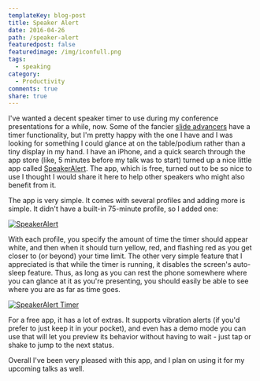 ```yaml
---
templateKey: blog-post
title: Speaker Alert
date: 2016-04-26
path: /speaker-alert
featuredpost: false
featuredimage: /img/iconfull.png
tags:
  - speaking
category:
  - Productivity
comments: true
share: true
---
```


I've wanted a decent speaker timer to use during my conference presentations for a while, now. Some of the fancier [slide advancers](http://amzn.to/1SMQsGW) have a timer functionality, but I'm pretty happy with the one I have and I was looking for something I could glance at on the table/podium rather than a tiny display in my hand. I have an iPhone, and a quick search through the app store (like, 5 minutes before my talk was to start) turned up a nice little app called [SpeakerAlert](https://itunes.apple.com/us/app/speaker-alert-speech-presentation/id488585337?mt=8). The app, which is free, turned out to be so nice to use I thought I would share it here to help other speakers who might also benefit from it.

The app is very simple. It comes with several profiles and adding more is simple. It didn't have a built-in 75-minute profile, so I added one:

[![SpeakerAlert](/img/image1-169x300.png)](http://ardalis.com/wp-content/uploads/2016/04/image1.png)

With each profile, you specify the amount of time the timer should appear white, and then when it should turn yellow, red, and flashing red as you get closer to (or beyond) your time limit. The other very simple feature that I appreciated is that while the timer is running, it disables the screen's auto-sleep feature. Thus, as long as you can rest the phone somewhere where you can glance at it as you're presenting, you should easily be able to see where you are as far as time goes.

[![SpeakerAlert Timer](/img/image2-300x169.jpg)](http://ardalis.com/wp-content/uploads/2016/04/image2.jpg)

For a free app, it has a lot of extras. It supports vibration alerts (if you'd prefer to just keep it in your pocket), and even has a demo mode you can use that will let you preview its behavior without having to wait - just tap or shake to jump to the next status.

Overall I've been very pleased with this app, and I plan on using it for my upcoming talks as well.
